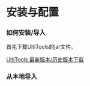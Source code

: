 # 安装与配置

### 如何安装/导入

首先下载UltiTools的jar文件。

[UltiTools 最新版本/历史版本下载](https://github.com/wisdommen/wisdommen.github.io/tree/master/collections/Ultitools)

### 从本地导入

